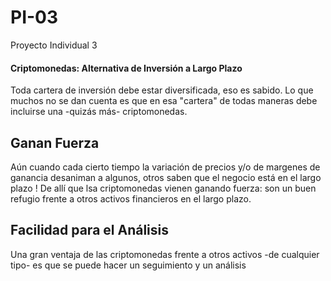 # PI-03
Proyecto Individual 3
#### Criptomonedas: Alternativa de Inversión a Largo Plazo

Toda cartera de inversión debe estar diversificada, eso es sabido.
Lo que muchos no se dan cuenta es que en esa "cartera" de todas maneras debe incluirse una -quizás más- criptomonedas.

## Ganan Fuerza
Aún cuando cada cierto tiempo la variación de precios y/o de margenes de ganancia desaniman a algunos, otros saben que el negocio está en el largo plazo !
De allí que lsa criptomonedas vienen ganando fuerza: son un buen refugio frente a otros activos financieros en el largo plazo.

## Facilidad para el Análisis
Una gran ventaja de las criptomonedas frente a otros activos -de cualquier tipo- es que se puede hacer un seguimiento y un análisis
